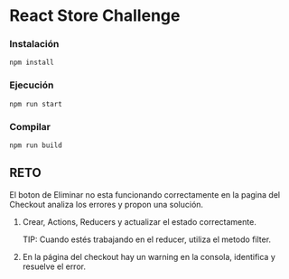 # React Store Challenge

### Instalación
```
npm install
```

### Ejecución
```
npm run start
```

### Compilar
```
npm run build
```

## RETO

El boton de Eliminar no esta funcionando correctamente en la pagina del Checkout analiza los errores y propon una solución.

1. Crear, Actions, Reducers y actualizar el estado correctamente.
    
    TIP: Cuando estés trabajando en el reducer, utiliza el metodo filter.

2. En la página del checkout hay un warning en la consola, identifica y resuelve el error.
